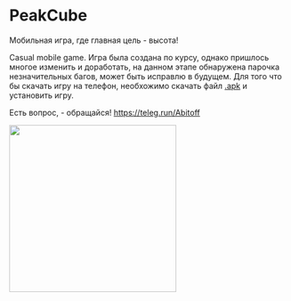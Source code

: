 # PeakCube
Мобильная игра, где главная цель - высота! 

Casual mobile game.
Игра была создана по курсу, однако пришлось многое изменить и доработать, на данном этапе обнаружена парочка незначительных багов, может быть исправлю в будущем.
Для того что бы скачать игру на телефон, необхожимо скачать файл [.apk](PEAKcubeUpgread.apk) и установить игру.

Есть вопрос, - обращайся! 
https://teleg.run/Abitoff

<img src="https://github.com/a-bit-off/PeakCube/blob/main/photos/pcV.gif" width="300" />


 
